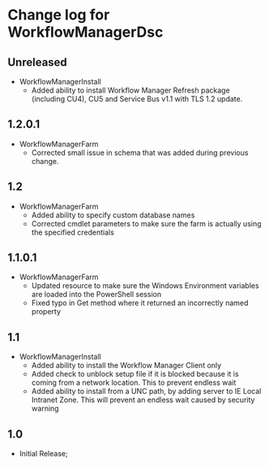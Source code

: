 # Change log for WorkflowManagerDsc

## Unreleased

* WorkflowManagerInstall
  * Added ability to install Workflow Manager Refresh package (including
    CU4), CU5 and Service Bus v1.1 with TLS 1.2 update.

## 1.2.0.1

* WorkflowManagerFarm
  * Corrected small issue in schema that was added during previous change.

## 1.2

* WorkflowManagerFarm
  * Added ability to specify custom database names
  * Corrected cmdlet parameters to make sure the farm is actually using
    the specified credentials

## 1.1.0.1

* WorkflowManagerFarm
  * Updated resource to make sure the Windows Environment
    variables are loaded into the PowerShell session
  * Fixed typo in Get method where it returned an incorrectly
    named property

## 1.1

* WorkflowManagerInstall
  * Added ability to install the Workflow Manager Client only
  * Added check to unblock setup file if it is blocked because it is coming
    from a network location. This to prevent endless wait
  * Added ability to install from a UNC path, by adding server
    to IE Local Intranet Zone. This will prevent an endless wait
    caused by security warning

## 1.0

* Initial Release;
